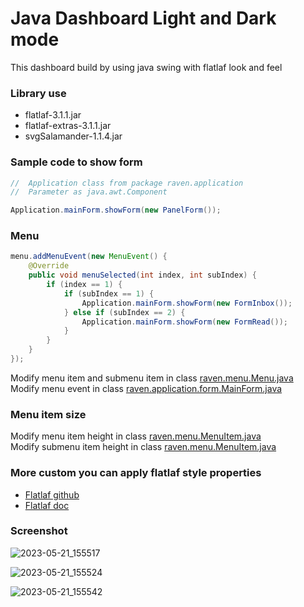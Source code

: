 # Java Dashboard Light and Dark mode
This dashboard build by using java swing with flatlaf look and feel

### Library use
- flatlaf-3.1.1.jar
- flatlaf-extras-3.1.1.jar
- svgSalamander-1.1.4.jar

### Sample code to show form
``` java
//  Application class from package raven.application
//  Parameter as java.awt.Component

Application.mainForm.showForm(new PanelForm());
```
### Menu
``` java
menu.addMenuEvent(new MenuEvent() {
    @Override
    public void menuSelected(int index, int subIndex) {
        if (index == 1) {
            if (subIndex == 1) {
                Application.mainForm.showForm(new FormInbox());
            } else if (subIndex == 2) {
                Application.mainForm.showForm(new FormRead());
            }
        }
    }
});
```
Modify menu item and submenu item in class [raven.menu.Menu.java](https://github.com/DJ-Raven/java-ui-dashboard-014/blob/003b4b5f49f14280762212c407e496ae43e4a19f/src/raven/menu/Menu.java#L33)</br>
Modify menu event in class [raven.application.form.MainForm.java](https://github.com/DJ-Raven/java-ui-dashboard-014/blob/003b4b5f49f14280762212c407e496ae43e4a19f/src/raven/application/form/MainForm.java#L53)
### Menu item size
Modify menu item height in class [raven.menu.MenuItem.java](https://github.com/DJ-Raven/java-ui-dashboard-014/blob/69bec2044c79a409e98c22e5328934f437c3a040/src/raven/menu/MenuItem.java#L57)</br>
Modify submenu item height in class [raven.menu.MenuItem.java](https://github.com/DJ-Raven/java-ui-dashboard-014/blob/69bec2044c79a409e98c22e5328934f437c3a040/src/raven/menu/MenuItem.java#L58)</br>  

### More custom you can apply flatlaf style properties

- [Flatlaf github](https://github.com/JFormDesigner/FlatLaf)
- [Flatlaf doc](https://www.formdev.com/flatlaf/customizing/)
### Screenshot
![2023-05-21_155517](https://github.com/DJ-Raven/java-ui-dashboard-014/assets/58245926/9ef608d5-8467-47e9-8b9c-5cd3e5c79823)

![2023-05-21_155524](https://github.com/DJ-Raven/java-ui-dashboard-014/assets/58245926/26a633c8-fc1e-4036-88dc-ad3ba1ed6cac)

![2023-05-21_155542](https://github.com/DJ-Raven/java-ui-dashboard-014/assets/58245926/9eebb6a5-f395-405a-a902-b7f1d2e002db)
